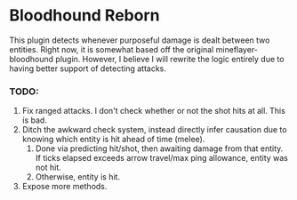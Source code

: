 # Bloodhound Reborn

This plugin detects whenever purposeful damage is dealt between two entities.
Right now, it is somewhat based off the original mineflayer-bloodhound plugin.
However, I believe I will rewrite the logic entirely due to having better support of detecting attacks.


### TODO:
1. Fix ranged attacks. I don't check whether or not the shot hits at all. This is bad.
2. Ditch the awkward check system, instead directly infer causation due to knowing which entity is hit ahead of time (melee).
   1. Done via predicting hit/shot, then awaiting damage from that entity. If ticks elapsed exceeds arrow travel/max ping allowance, entity was not hit.
   2. Otherwise, entity is hit. 
3. Expose more methods. 